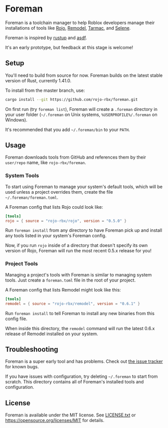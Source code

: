 # Foreman
Foreman is a toolchain manager to help Roblox developers manage their installations of tools like [Rojo](https://github.com/rojo-rbx/rojo), [Remodel](https://github.com/rojo-rbx/remodel), [Tarmac](https://github.com/rojo-rbx/tarmac), and [Selene](https://github.com/Kampfkarren/selene).

Foreman is inspired by [rustup](https://rustup.rs) and [asdf](https://github.com/asdf-vm/asdf).

It's an early prototype, but feedback at this stage is welcome!

## Setup
You'll need to build from source for now. Foreman builds on the latest stable version of Rust, currently 1.41.0.

To install from the master branch, use:

```bash
cargo install --git https://github.com/rojo-rbx/foreman.git
```

On first run (try `foreman list`), Foreman will create a `.foreman` directory in your user folder (`~/.foreman` on Unix systems, `%USERPROFILE%/.foreman` on Windows).

It's recommended that you add `~/.foreman/bin` to your `PATH`.

## Usage
Foreman downloads tools from GitHub and references them by their `user/repo` name, like `rojo-rbx/foreman`.

### System Tools
To start using Foreman to manage your system's default tools, which will be used unless a project overrides them, create the file `~/.foreman/foreman.toml`.

A Foreman config that lists Rojo could look like:

```toml
[tools]
rojo = { source = "rojo-rbx/rojo", version = "0.5.0" }
```

Run `foreman install` from any directory to have Foreman pick up and install any tools listed in your system's Foreman config.

Now, if you run `rojo` inside of a directory that doesn't specify its own version of Rojo, Foreman will run the most recent 0.5.x release for you!

### Project Tools
Managing a project's tools with Foreman is similar to managing system tools. Just create a `foreman.toml` file in the root of your project.

A Foreman config that lists Remodel might look like this:

```toml
[tools]
remodel = { source = "rojo-rbx/remodel", version = "0.6.1" }
```

Run `foreman install` to tell Foreman to install any new binaries from this config file.

When inside this directory, the `remodel` command will run the latest 0.6.x release of Remodel installed on your system.

## Troubleshooting
Foreman is a super early tool and has problems. Check out [the issue tracker](https://github.com/rojo-rbx/foreman/issues) for known bugs.

If you have issues with configuration, try deleting `~/.foreman` to start from scratch. This directory contains all of Foreman's installed tools and configuration.

## License
Foreman is available under the MIT license. See [LICENSE.txt](LICENSE.txt) or <https://opensource.org/licenses/MIT> for details.